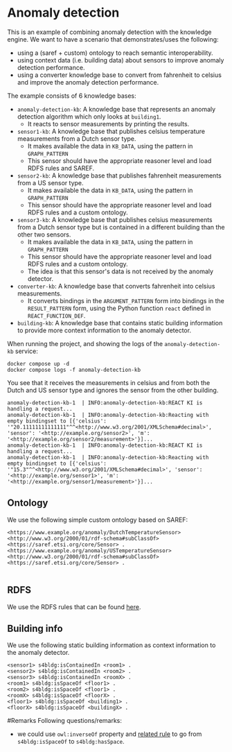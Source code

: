 # Anomaly detection

This is an example of combining anomaly detection with the knowledge engine. We want to have a scenario that demonstrates/uses the following:
- using a (saref + custom) ontology to reach semantic interoperability.
- using context data (i.e. building data) about sensors to improve anomaly detection performance.
- using a converter knowledge base to convert from fahrenheit to celsius and improve the anomaly detection performance.

The example consists of 6 knowledge bases:

- `anomaly-detection-kb`: A knowledge base that represents an anomaly detection algorithm which only looks at `building1`.
  - It reacts to sensor measurements by printing the results.
- `sensor1-kb`: A knowledge base that publishes celsius temperature measurements from a Dutch sensor type.
  - It makes available the data in `KB_DATA`, using the pattern in `GRAPH_PATTERN`
  - This sensor should have the appropriate reasoner level and load RDFS rules and SAREF.
- `sensor2-kb`: A knowledge base that publishes fahrenheit measurements from a US sensor type.
  - It makes available the data in `KB_DATA`, using the pattern in `GRAPH_PATTERN`
  - This sensor should have the appropriate reasoner level and load RDFS rules and a custom ontology.
- `sensor3-kb`: A knowledge base that publishes celsius measurements from a Dutch sensor type but is contained in a different building than the other two sensors.
  - It makes available the data in `KB_DATA`, using the pattern in `GRAPH_PATTERN`
  - This sensor should have the appropriate reasoner level and load RDFS rules and a custom ontology.
  - The idea is that this sensor's data is not received by the anomaly detector.
- `converter-kb`: A knowledge base that converts fahrenheit into celsius measurements.
  - It converts bindings in the `ARGUMENT_PATTERN` form into bindings in the `RESULT_PATTERN` form, using the Python function `react` defined in `REACT_FUNCTION_DEF`.
- `building-kb`: A knowledge base that contains static building information to provide more context information to the anomaly detector.

When running the project, and showing the logs of the `anomaly-detection-kb` service:

```
docker compose up -d
docker compose logs -f anomaly-detection-kb
```

You see that it receives the measurements in celsius and from both the Dutch and US sensor type and ignores the sensor from the other building.

```
anomaly-detection-kb-1  | INFO:anomaly-detection-kb:REACT KI is handling a request...
anomaly-detection-kb-1  | INFO:anomaly-detection-kb:Reacting with empty bindingset to [{'celsius': '"20.11111111111111"^^<http://www.w3.org/2001/XMLSchema#decimal>', 'sensor': '<http://example.org/sensor2>', 'm': '<http://example.org/sensor2/measurement>'}]...
anomaly-detection-kb-1  | INFO:anomaly-detection-kb:REACT KI is handling a request...
anomaly-detection-kb-1  | INFO:anomaly-detection-kb:Reacting with empty bindingset to [{'celsius': '"15.3"^^<http://www.w3.org/2001/XMLSchema#decimal>', 'sensor': '<http://example.org/sensor1>', 'm': '<http://example.org/sensor1/measurement>'}]...
```

## Ontology
We use the following simple custom ontology based on SAREF:

```
<https://www.example.org/anomaly/DutchTemperatureSensor> <http://www.w3.org/2000/01/rdf-schema#subClassOf> <https://saref.etsi.org/core/Sensor> .
<https://www.example.org/anomaly/USTemperatureSensor> <http://www.w3.org/2000/01/rdf-schema#subClassOf> <https://saref.etsi.org/core/Sensor> .


```

## RDFS
We use the RDFS rules that can be found [here](../../reasoner/src/test/resources/rdfs.rules).

## Building info
We use the following static building information as context information to the anomaly detector.

```
<sensor1> s4bldg:isContainedIn <room1> .
<sensor2> s4bldg:isContainedIn <room2> .
<sensor3> s4bldg:isContainedIn <roomX> .
<room1> s4bldg:isSpaceOf <floor1> .
<room2> s4bldg:isSpaceOf <floor1> .
<roomX> s4bldg:isSpaceOf <floorX> .
<floor1> s4bldg:isSpaceOf <building1> .
<floorX> s4bldg:isSpaceOf <buildingX> .
```


#Remarks
Following questions/remarks:
- we could use `owl:inverseOf` property and [related rule](https://github.com/apache/jena/blob/main/jena-core/src/main/resources/etc/owl.rules) to go from `s4bldg:isSpaceOf` to `s4bldg:hasSpace`.